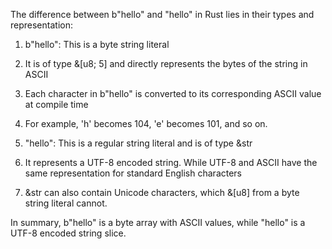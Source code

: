 The difference between b"hello" and "hello" in Rust lies in their types and representation:

1. b"hello": This is a byte string literal
2. It is of type &[u8; 5] and directly represents the bytes of the string in ASCII
3. Each character in b"hello" is converted to its corresponding ASCII value at compile time
4. For example, 'h' becomes 104, 'e' becomes 101, and so on.

1. "hello": This is a regular string literal and is of type &str
2. It represents a UTF-8 encoded string. While UTF-8 and ASCII have the same representation for standard English characters
3. &str can also contain Unicode characters, which &[u8] from a byte string literal cannot.

In summary, b"hello" is a byte array with ASCII values, while "hello" is a UTF-8 encoded string slice.
